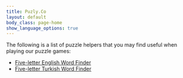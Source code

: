 ```yaml
---
title: Puzly.Co
layout: default
body_class: page-home
show_language_options: true
---
```



<section class="section tools">
	<div class="container">
		<div class="section-helper-list">
			<div class="section-title">
				The following is a list of puzzle helpers that you may find useful when playing our puzzle games:
			</div>
			<ul class="main-list">
				<li><a href="/helper/five-letter-word-finder.html">Five-letter English Word Finder</a></li>
				<li><a href="/helper/bes-harfli-kelime-bulucu.html">Five-letter Turkish Word Finder</a></li>
			</ul>
		</div>
	</div>
</section>
